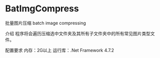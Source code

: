 # BatImgCompress
批量图片压缩
batch image compressing
  
介绍
  程序将会遍历压缩选中文件夹及其所有子文件夹中的所有常见图片类型文件。

配置要求
  内存：2G以上
  运行库：.Net Framework 4.7.2
